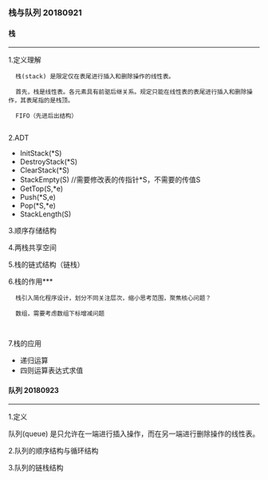 ### 栈与队列 20180921

#### 栈
*****
1.定义理解
```
  栈(stack) 是限定仅在表尾进行插入和删除操作的线性表。
  
  首先，栈是线性表。各元素具有前驱后继关系。规定只能在线性表的表尾进行插入和删除操作，其表尾指的是栈顶。
  
  FIFO（先进后出结构）
 
```
2.ADT

  * InitStack(*S)
  * DestroyStack(*S)
  * ClearStack(*S)
  * StackEmpty(S)   //需要修改表的传指针*S，不需要的传值S
  * GetTop(S,*e)
  * Push(*S,e)
  * Pop(*S,*e)
  * StackLength(S)

3.顺序存储结构

4.两栈共享空间

5.栈的链式结构（链栈）

6.栈的作用***
```
  栈引入简化程序设计，划分不同关注层次，缩小思考范围，聚焦核心问题？ 
  
  数组，需要考虑数组下标增减问题
  
  
```

7.栈的应用
  
  * 递归运算
  * 四则运算表达式求值

#### 队列 20180923
*****
1.定义

 队列(queue) 是只允许在一端进行插入操作，而在另一端进行删除操作的线性表。
 
 2.队列的顺序结构与循环结构
 
 3.队列的链栈结构
 
